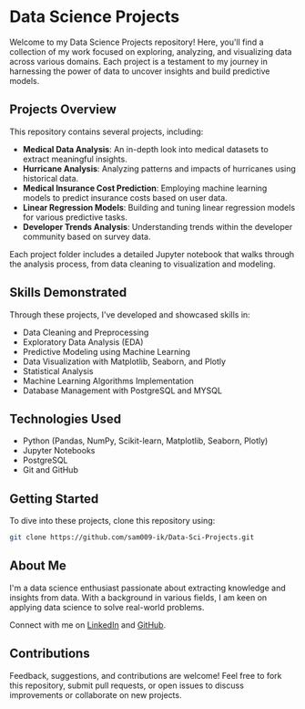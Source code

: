# Data Science Projects

Welcome to my Data Science Projects repository! Here, you'll find a collection of my work focused on exploring, analyzing, and visualizing data across various domains. Each project is a testament to my journey in harnessing the power of data to uncover insights and build predictive models.

## Projects Overview

This repository contains several projects, including:

- **Medical Data Analysis**: An in-depth look into medical datasets to extract meaningful insights.
- **Hurricane Analysis**: Analyzing patterns and impacts of hurricanes using historical data.
- **Medical Insurance Cost Prediction**: Employing machine learning models to predict insurance costs based on user data.
- **Linear Regression Models**: Building and tuning linear regression models for various predictive tasks.
- **Developer Trends Analysis**: Understanding trends within the developer community based on survey data.

Each project folder includes a detailed Jupyter notebook that walks through the analysis process, from data cleaning to visualization and modeling.

## Skills Demonstrated

Through these projects, I've developed and showcased skills in:

- Data Cleaning and Preprocessing
- Exploratory Data Analysis (EDA)
- Predictive Modeling using Machine Learning
- Data Visualization with Matplotlib, Seaborn, and Plotly
- Statistical Analysis
- Machine Learning Algorithms Implementation
- Database Management with PostgreSQL and MYSQL

## Technologies Used

- Python (Pandas, NumPy, Scikit-learn, Matplotlib, Seaborn, Plotly)
- Jupyter Notebooks
- PostgreSQL
- Git and GitHub
  

## Getting Started

To dive into these projects, clone this repository using:

```bash
git clone https://github.com/sam009-ik/Data-Sci-Projects.git
```
## About Me

I'm a data science enthusiast passionate about extracting knowledge and insights from data. With a background in various fields, I am keen on applying data science to solve real-world problems.

Connect with me on [LinkedIn](https://www.linkedin.com/in/samarth-narula-073382170/) and [GitHub](https://github.com/sam009-ik).

## Contributions

Feedback, suggestions, and contributions are welcome! Feel free to fork this repository, submit pull requests, or open issues to discuss improvements or collaborate on new projects.

